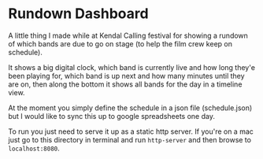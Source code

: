 # Rundown Dashboard
A little thing I made while at Kendal Calling festival for showing a rundown of which bands
are due to go on stage (to help the film crew keep on schedule).

It shows a big digital clock, which band is currently live and how long they'e been playing for,
which band is up next and how many minutes until they are on, then along the bottom it shows all bands for the day in
a timeline view.

At the moment you simply define the schedule in a json file (schedule.json) but I would like to sync this up to
google spreadsheets one day.

To run you just need to serve it up as a static http server. If you're on a mac just go to this directory in terminal
and run `http-server` and then browse to `localhost:8080`.